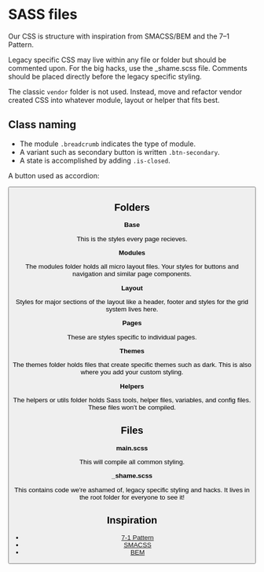 # SASS files

Our CSS is structure with inspiration from SMACSS/BEM and the 7–1 Pattern.

Legacy specific CSS may live within any file or folder but should be commented upon. For the big hacks, use the \_shame.scss file. Comments should be placed directly before the legacy specific styling.

The classic `vendor` folder is not used. Instead, move and refactor vendor created CSS into whatever module, layout or helper that fits best.

## Class naming

- The module `.breadcrumb` indicates the type of module. 
- A variant such as secondary button is written `.btn-secondary`. 
- A state is accomplished by adding `.is-closed`. 

A button used as accordion:

<button class="accordion is-closed">

## Folders

**Base**

This is the styles every page recieves.

**Modules**

The modules folder holds all micro layout files. Your styles for buttons and navigation and similar page components.

**Layout**

Styles for major sections of the layout like a header, footer and styles for the grid system lives here.

**Pages**

These are styles specific to individual pages.

**Themes**

The themes folder holds files that create specific themes such as dark. This is also where you add your custom styling.

**Helpers**

The helpers or utils folder holds Sass tools, helper files, variables, and config files. These files won’t be compiled.

## Files

**main.scss**

This will compile all common styling.

**_shame.scss**

This contains code we're ashamed of, legacy specific styling and hacks. It lives in the root folder for everyone to see it!


## Inspiration

- [7-1 Pattern](https://sass-guidelin.es/#the-7-1-pattern)
- [SMACSS](http://smacss.com/book/)
- [BEM](https://en.bem.info/)
